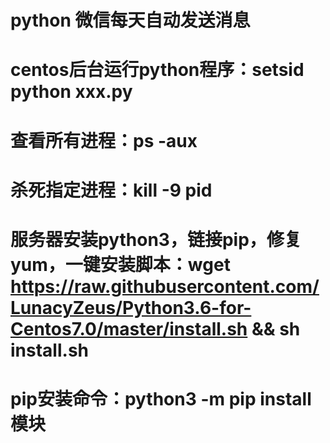 # python 微信每天自动发送消息
# centos后台运行python程序：setsid python xxx.py
# 查看所有进程：ps -aux
# 杀死指定进程：kill -9 pid
# 服务器安装python3，链接pip，修复yum，一键安装脚本：wget https://raw.githubusercontent.com/LunacyZeus/Python3.6-for-Centos7.0/master/install.sh && sh install.sh
# pip安装命令：python3 -m pip install 模块

